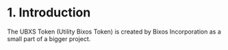 # 1. Introduction

The UBXS Token (Utility Bixos Token) is created by Bixos Incorporation as a small part of a bigger project.
